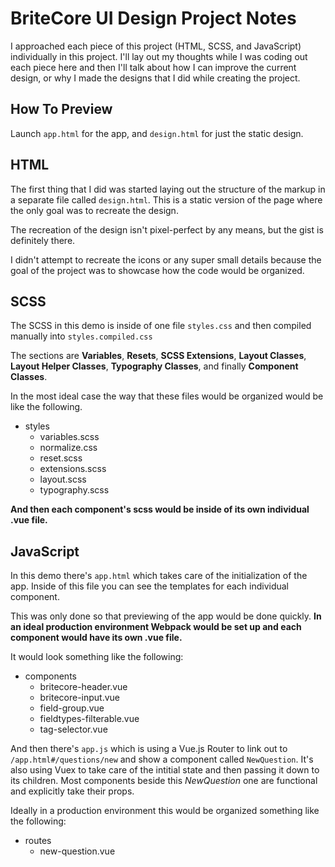 # BriteCore UI Design Project Notes

I approached each piece of this project (HTML, SCSS, and JavaScript) individually in this project. I'll lay out my thoughts while I was coding out each piece here and then I'll talk about how I can improve the current design, or why I made the designs that I did while creating the project.

## How To Preview

Launch `app.html` for the app, and `design.html` for just the static design.

## HTML

The first thing that I did was started laying out the structure of the markup in a separate file called `design.html`. This is a static version of the page where the only goal was to recreate the design.

The recreation of the design isn't pixel-perfect by any means, but the gist is definitely there.

I didn't attempt to recreate the icons or any super small details because the goal of the project was to showcase how the code would be organized.

## SCSS

The SCSS in this demo is inside of one file `styles.css` and then compiled manually into `styles.compiled.css`

The sections are **Variables**, **Resets**, **SCSS Extensions**, **Layout Classes**, **Layout Helper Classes**, **Typography Classes**, and finally **Component Classes**.

In the most ideal case the way that these files would be organized would be like the following.

- styles
  - variables.scss
  - normalize.css
  - reset.scss
  - extensions.scss
  - layout.scss
  - typography.scss

**And then each component's scss would be inside of its own individual .vue file.**

## JavaScript

In this demo there's `app.html` which takes care of the initialization of the app. Inside of this file you can see the templates for each individual component.

This was only done so that previewing of the app would be done quickly. **In an ideal production environment Webpack would be set up and each component would have its own .vue file.**

It would look something like the following:

- components
  - britecore-header.vue
  - britecore-input.vue
  - field-group.vue
  - fieldtypes-filterable.vue
  - tag-selector.vue

And then there's `app.js` which is using a Vue.js Router to link out to `/app.html#/questions/new` and show a component called `NewQuestion`. It's also using Vuex to take care of the intitial state and then passing it down to its children. Most components beside this *NewQuestion* one are functional and explicitly take their props.

Ideally in a production environment this would be organized something like the following:

- routes
  - new-question.vue
